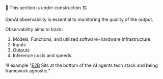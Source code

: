 🚧 This section is under construction 🏗️

GenAI observability is essential to monitoring the quality of the output. 

Observability aims to track:

1. Models, Functions, and utilized software+hardware infrastructure. 
1. Inputs
1. Outputs
1. Inference costs and speeds

!!! example "[E2B](https://github.com/e2b-dev/e2b) Sits at the bottom of the AI agents tech stack and being framework agnostic."